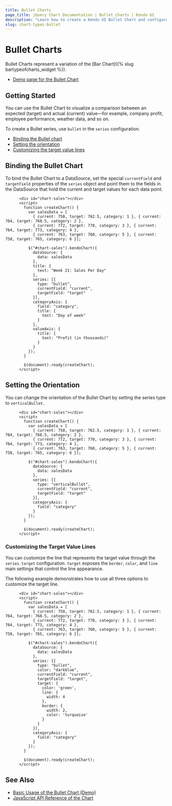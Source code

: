 ```yaml
---
title: Bullet Charts
page_title: jQuery Chart Documentation | Bullet Charts | Kendo UI
description: "Learn how to create a Kendo UI Bullet Chart and configure its options."
slug: chart-types-bullet
---
```


# Bullet Charts

Bullet Charts represent a variation of the [Bar Chart]({% slug bartypeofcharts_widget %}).

* [Demo page for the Bullet Chart](https://demos.telerik.com/kendo-ui/bullet-charts/index)

## Getting Started

You can use the Bullet Chart to visualize a comparison between an expected (target) and actual (current) value&mdash;for example, company profit, employee performance, weather data, and so on.

To create a Bullet series, use `bullet` in the `series` configuration.

* [Binding the Bullet chart](#binding-the-bullet-chart)
* [Setting the orientation](#setting-the-orientation)
* [Customizing the target value lines](#customizing-the-target-value-lines)

## Binding the Bullet Chart

To bind the Bullet Chart to a DataSource, set the special `currentField` and `targetField` properties of the `series` object and point them to the fields in the DataSource that hold the current and target values for each data point.

```dojo
      <div id="chart-sales"></div>
      <script>
        function createChart() {
          var salesData = [
            { current: 750, target: 762.5, category: 1 }, { current: 764, target: 768.5, category: 2 },
            { current: 772, target: 770, category: 3 }, { current: 764, target: 773, category: 4 },
            { current: 763, target: 760, category: 5 }, { current: 758, target: 765, category: 6 }];

          $("#chart-sales").kendoChart({
            dataSource: {
              data: salesData
            },
            title: {
              text: "Week 21: Sales Per Day"
            },
            series: [{
              type: "bullet",
              currentField: "current",
              targetField: "target"
            }],
            categoryAxis: {
              field: "category",
              title: {
                text: "Day of week"
              }
            },
            valueAxis: {
              title: {
                text: "Profit (in thousands)"
              }
            }
          });
        }

        $(document).ready(createChart);
      </script>
```

## Setting the Orientation

You can change the orientation of the Bullet Chart by setting the series type to `verticalBullet`.

```dojo
      <div id="chart-sales"></div>
      <script>
        function createChart() {
          var salesData = [
            { current: 750, target: 762.5, category: 1 }, { current: 764, target: 768.5, category: 2 },
            { current: 772, target: 770, category: 3 }, { current: 764, target: 773, category: 4 },
            { current: 763, target: 760, category: 5 }, { current: 758, target: 765, category: 6 }];

          $("#chart-sales").kendoChart({
            dataSource: {
              data: salesData
            },
            series: [{
              type: "verticalBullet",
              currentField: "current",
              targetField: "target"
            }],
            categoryAxis: {
              field: "category"
            }
          });
        }

        $(document).ready(createChart);
      </script>
```

### Customizing the Target Value Lines

You can customize the line that represents the target value through the `series.target` configuration. `target` exposes the `border`, `color`, and `line` main settings that control the line appearance.

The following example demonstrates how to use all three options to customize the target line.

```dojo
      <div id="chart-sales"></div>
      <script>
        function createChart() {
          var salesData = [
            { current: 750, target: 762.5, category: 1 }, { current: 764, target: 768.5, category: 2 },
            { current: 772, target: 770, category: 3 }, { current: 764, target: 773, category: 4 },
            { current: 763, target: 760, category: 5 }, { current: 758, target: 765, category: 6 }];

          $("#chart-sales").kendoChart({
            dataSource: {
              data: salesData
            },
            series: [{
              type: "bullet",
              color: "darkblue",
              currentField: "current",
              targetField: "target",
              target: {
                color: 'green',
                line: {
                  width: 4
                },
                border: {
                  width: 2,
                  color: 'turquoise'
                }
              }
            }],
            categoryAxis: {
              field: "category"
            }
          });
        }

        $(document).ready(createChart);
      </script>
```

## See Also

* [Basic Usage of the Bullet Chart (Demo)](http://demos.telerik.com/kendo-ui/bullet-charts/index)
* [JavaScript API Reference of the Chart](/api/javascript/dataviz/ui/chart)
